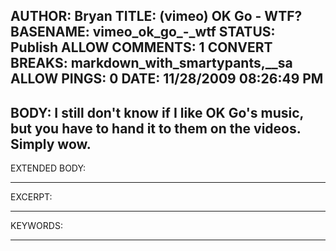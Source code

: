 AUTHOR: Bryan
TITLE: (vimeo) OK Go - WTF?
BASENAME: vimeo_ok_go_-_wtf
STATUS: Publish
ALLOW COMMENTS: 1
CONVERT BREAKS: markdown_with_smartypants,__sa
ALLOW PINGS: 0
DATE: 11/28/2009 08:26:49 PM
-----
BODY:
I still don't know if I like OK Go's music, but you have to hand it to them on the videos. Simply wow.
-----
EXTENDED BODY:

-----
EXCERPT:

-----
KEYWORDS:

-----



